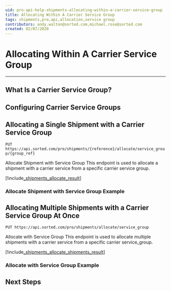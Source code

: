 ```yaml
---
uid: pro-api-help-shipments-allocating-within-a-carrier-service-group
title: Allocating Within A Carrier Service Group
tags: shipments,pro,api,allocation,service group
contributors: andy.walton@sorted.com,michael.rose@sorted.com
created: 02/07/2020
---
```


# Allocating Within A Carrier Service Group



---

## What Is a Carrier Service Group?



## Configuring Carrier Service Groups



## Allocating a Single Shipment with a Carrier Service Group

`PUT https://api.sorted.com/pro/shipments/{reference}/allocate/service_group/{group_ref}`

Allocate Shipment with Service Group This endpoint is used to allocate a shipment with a carrier service from a specific carrier service group.

[!include[_shipments_allocate_result](../includes/_shipments_allocate_result.md)]

### Allocate Shipment with Service Group Example



## Allocating Multiple Shipments with a Carrier Service Group At Once

`PUT https://api.sorted.com/pro/shipments/allocate/service_group`

Allocate with Service Group This endpoint is used to allocate multiple shipments with a carrier service from a specific carrier service_group.

[!include[_shipments_allocate_shipments_result](../includes/_shipments_allocate_shipments_result.md)]

### Allocate with Service Group Example



## Next Steps


